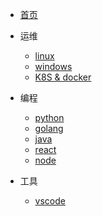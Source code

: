 
* [首页](/)

* 运维
  * [linux](/linux/)
  * [windows](/windows/)
  * [K8S & docker](/k8s/)

* 编程
  * [python](/python/)
  * [golang](/golang/)
  * [java](/java/)
  * [react](/react/)
  * [node](/node/)

* 工具
  * [vscode](/vscode/)